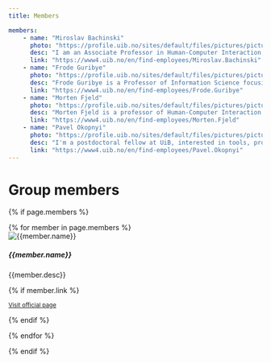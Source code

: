 ```yaml
---
title: Members

members:
    - name: "Miroslav Bachinski"
      photo: "https://profile.uib.no/sites/default/files/pictures/picture-404154-1684426021.jpg"
      desc: "I am an Associate Professor in Human-Computer Interaction at the University of Bergen. My research focuses on developing and applying data-driven methods for HCI tasks. Novel interaction methods such as full-body gestural or touch interaction offer immense design space. It is impossible to compare all design alternatives experimentally, and pure intuition can be misleading. I want to improve interaction methods by capturing the entire design space and formalising its performance and ergonomics properties in a simulation which integrates human biomechanics with motor control models. I adopt optical motion capture and biomechanical simulation besides standard performance measurement methods for the HCI experiments to achieve the goal."
      link: "https://www4.uib.no/en/find-employees/Miroslav.Bachinski"
    - name: "Frode Guribye"
      photo: "https://profile.uib.no/sites/default/files/pictures/picture-9765-1557248244.jpg"
      desc: "Frode Guribye is a Professor of Information Science focusing on human-computer interaction and the social implications of information and communication technologies. His research spans different application areas such as technology enhanced learning, computing and mental health and mobile journalism. Across these areas he is doing research through design and empirical investigations aiming to critically and constructively understand the potential and limitations of emerging technologies."
      link: "https://www4.uib.no/en/find-employees/Frode.Guribye"
    - name: "Morten Fjeld"
      photo: "https://profile.uib.no/sites/default/files/pictures/picture-23358-1625046497.jpg"
      desc: "Morten Fjeld is a professor of Human-Computer Interaction at the University of Bergen (Norway) and Chalmers University of Technology (Sweden). His research activities are situated in the field of Human-Computer Interaction with a focus on tangible and tabletop user computing. In 2005, he founded the t2i Interaction Lab at Chalmers, Sweden. He holds a dual MSc degree in applied mathematics from NTNU (Trondheim, Norway) and ENSIMAG (Grenoble, France), and a PhD from ETH (Zurich, Switzerland). In 2002, Morten Fjeld received the ETH Medal for his PhD titled 'Designing for Tangible Interaction'. In 2011, he was a visiting professor at NUS Singapore, in 2016 and 2017 at Tohoku University, Japan, and in 2019 to 2020 at ETH Zurich. Morten Fjeld also has extensive industrial experience in the areas of fluid mechanics, simulators, and user interface design."
      link: "https://www4.uib.no/en/find-employees/Morten.Fjeld"
    - name: "Pavel Okopnyi"
      photo: "https://profile.uib.no/sites/default/files/pictures/picture-383591-1517235439.jpg"
      desc: "I'm a postdoctoral fellow at UiB, interested in tools, processes and practices for media production, including writing, video editing, music production and other forms of media; complex software, software and game development tools and systems; remote work and automation, including AI-assisted instruments."
      link: "https://www4.uib.no/en/find-employees/Pavel.Okopnyi"
---
```


# Group members

{% if page.members %}
<div class="card-columns">
{% for member in page.members %}

<div class="card">
    <img src="{{member.photo}}" class="card-img-top" alt="{{member.name}}">
    <div class="card-body">
      <h5 class="card-title">{{member.name}}</h5>
      <p class="card-text">{{member.desc}}</p>
      {% if member.link %}
      <p class="card-text"><small class="text-muted"><a href="{{member.link}}">Visit official page</a></small></p>
      {% endif %}
    </div>
</div>

{% endfor %}
</div>
{% endif %}